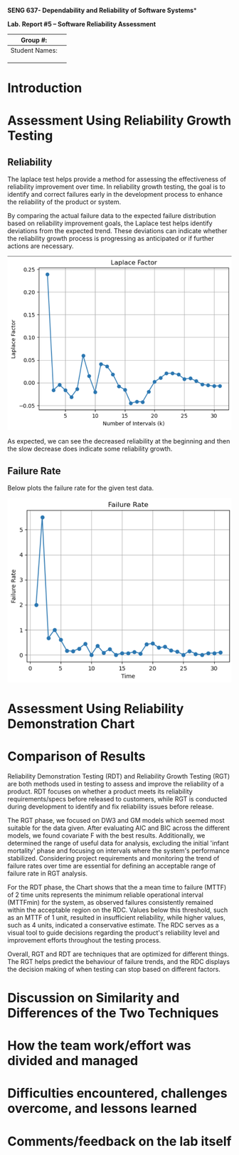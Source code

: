 **SENG 637- Dependability and Reliability of Software Systems***

**Lab. Report \#5 – Software Reliability Assessment**

| Group \#:       |   |
|-----------------|---|
| Student Names:  |   |
|                 |   |
|                 |   |
|                 |   |

# Introduction

# 

# Assessment Using Reliability Growth Testing 

## Reliability

The laplace test helps provide a method for assessing the effectiveness of reliability improvement over time. In reliability growth testing, the goal is to identify and correct failures early in the development process to enhance the reliability of the product or system.

By comparing the actual failure data to the expected failure distribution based on reliability improvement goals, the Laplace test helps identify deviations from the expected trend. These deviations can indicate whether the reliability growth process is progressing as anticipated or if further actions are necessary.

![](media/laplace_test.png)  

As expected, we can see the decreased reliability at the beginning and then the slow decrease does indicate some reliability growth. 


## Failure Rate

Below plots the failure rate for the given test data.

![](media/failure_rate.png)  


# Assessment Using Reliability Demonstration Chart 

# 

# Comparison of Results

Reliability Demonstration Testing (RDT) and Reliability Growth Testing (RGT) are both methods used in testing to assess and improve the reliability of a product. RDT focuses on whether a product meets its reliability requirements/specs before released to customers, while RGT is conducted during development to identify and fix reliability issues before release. 

The RGT phase, we focused on DW3 and GM models which seemed most suitable for the data given. After evaluating AIC and BIC across the different models, we found covariate F with the best results. Additionally, we determined the range of useful data for analysis, excluding the initial 'infant mortality' phase and focusing on intervals where the system's performance stabilized. Considering project requirements and monitoring the trend of failure rates over time are essential for defining an acceptable range of failure rate in RGT analysis.

For the RDT phase, the Chart shows that the a mean time to failure (MTTF) of 2 time units represents the minimum reliable operational interval (MTTFmin) for the system, as observed failures consistently remained within the acceptable region on the RDC. Values below this threshold, such as an MTTF of 1 unit, resulted in insufficient reliability, while higher values, such as 4 units, indicated a conservative estimate. The RDC serves as a visual tool to guide decisions regarding the product's reliability level and improvement efforts throughout the testing process.

Overall, RGT and RDT are techniques that are optimized for different things. The RGT helps predict the behaviour of failure trends, and the RDC displays the decision making of when testing can stop based on different factors. 


# Discussion on Similarity and Differences of the Two Techniques

# How the team work/effort was divided and managed

# 

# Difficulties encountered, challenges overcome, and lessons learned

# Comments/feedback on the lab itself
